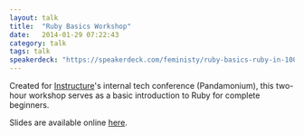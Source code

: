 ```yaml
---
layout: talk
title:  "Ruby Basics Workshop"
date:   2014-01-29 07:22:43
category: talk
tags: talk
speakerdeck: "https://speakerdeck.com/feministy/ruby-basics-ruby-in-100-minutes-or-less"
---
```


Created for [Instructure](http://instructure.com)'s internal tech conference (Pandamonium), this two-hour workshop serves as a basic introduction to Ruby for complete beginners.

Slides are available online [here](http://feministy.github.io/ruby_basics/#/).